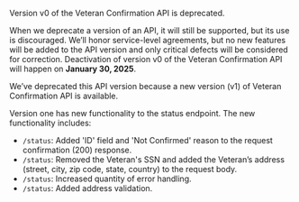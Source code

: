 Version v0 of the Veteran Confirmation API is deprecated.

When we deprecate a version of an API, it will still be supported, but its use is discouraged. We’ll honor service-level agreements, but no new features will be added to the API version and only critical defects will be considered for correction. Deactivation of version v0 of the Veteran Confirmation API will happen on **January 30, 2025**.

We’ve deprecated this API version because a new version (v1) of Veteran Confirmation API is available.

Version one has new functionality to the status endpoint. The new functionality includes:
- `/status`: Added 'ID' field and 'Not Confirmed' reason to the request confirmation (200) response.
- `/status`: Removed the Veteran's SSN and added the Veteran’s address (street, city, zip code, state, country) to the request body.
- `/status`: Increased quantity of error handling. 
- `/status`: Added address validation. 
